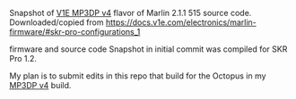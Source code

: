Snapshot of [V1E MP3DP v4](https://forum.v1e.com/t/repeat-v2/33330) flavor of Marlin 2.1.1 515 source code.  Downloaded/copied from https://docs.v1e.com/electronics/marlin-firmware/#skr-pro-configurations_1

firmware and source code Snapshot in initial commit was compiled for SKR Pro 1.2.  

My plan is to submit edits in this repo that build for the Octopus in my [MP3DP v4](https://forum.v1e.com/t/mp3dp-v4-azas-build/37251) build.

